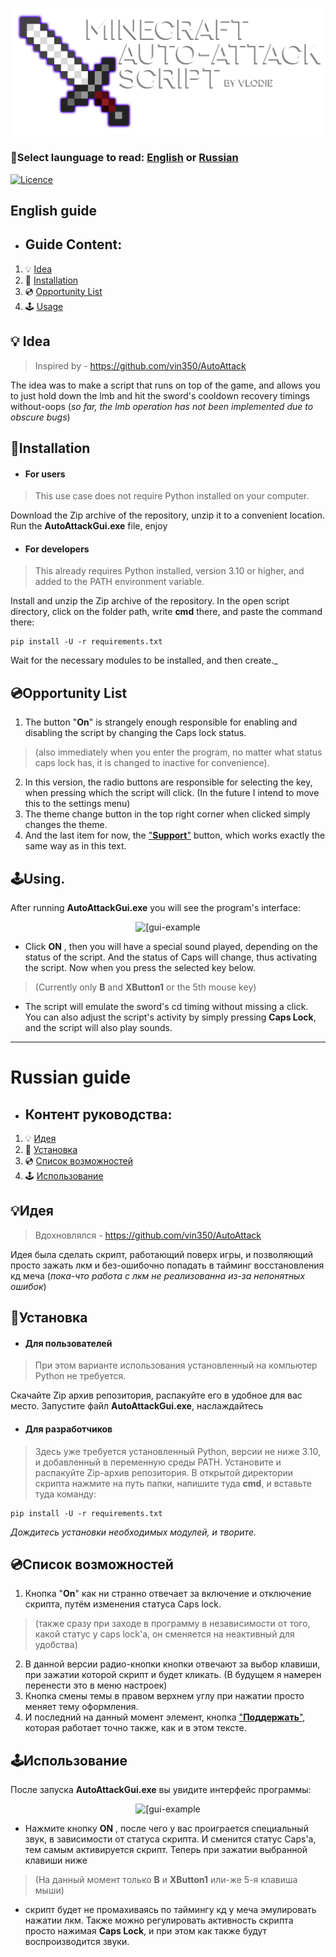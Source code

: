 ![AutoAttackScript](https://github.com/VloDIE/MinecraftAutoAttackScript/blob/main/assets/images/dark_theme/logo.png)

### 📕Select launguage to read: [English](#English-guide) or [Russian](#Russian-guide)
[![Licence](https://img.shields.io/github/license/Ileriayo/markdown-badges?style=for-the-badge)](./LICENSE)

## English guide
- ## Guide Content:  
1. 💡 [Idea](#💡Idea)
2. 📂 [Installation](#📂Installation)
3. 💿 [Opportunity List](#💿Opportunity-List)
4. 🕹 [Usage](🕹#Use)

## **💡 Idea**  
> Inspired by - https://github.com/vin350/AutoAttack  
>
The idea was to make a script that runs on top of the game, and allows you to just hold down the lmb and hit the sword's cooldown recovery timings without-oops 
(_so far, the lmb operation has not been implemented due to obscure bugs_)  

## **📂Installation**  
- #### For users
> This use case does not require Python installed on your computer.

Download the Zip archive of the repository, unzip it to a convenient location. Run the **AutoAttackGui.exe** file, enjoy
- #### For developers  
> This already requires Python installed, version 3.10 or higher, and added to the PATH environment variable.
> 
Install and unzip the Zip archive of the repository. In the open script directory, click on the folder path, write **cmd** there, and paste the command there:
```
pip install -U -r requirements.txt
```
Wait for the necessary modules to be installed, and then create._  

## **💿Opportunity List** ##
1. The button "**On**" is strangely enough responsible for enabling and disabling the script by changing the Caps lock status.  
> (also immediately when you enter the program, no matter what status caps lock has, it is changed to inactive for convenience).  
2. In this version, the radio buttons are responsible for selecting the key, when pressing which the script will click. (In the future I intend to move this to the settings menu)
3. The theme change button in the top right corner when clicked simply changes the theme.
4. And the last item for now, the ["**Support**"](https://www.donationalerts.com/r/vlodie) button, which works exactly the same way as in this text.  

## **🕹Using**.  
After running **AutoAttackGui.exe** you will see the program's interface:   
<p align="center">
<img src="https://github.com/VloDIE/MinecraftAutoAttackScript/assets/137058732/56ed9e74-da1c-4aaa-8d5b-53e8c2a7fce0" alt="[gui-example" width="300"/>  
</p>

- Click **ON** , then you will have a special sound played, depending on the status of the script. And the status of Caps will change, thus activating the script. Now when you press the selected key below.  
> (Currently only **B** and **XButton1** or the 5th mouse key)

- The script will emulate the sword's cd timing without missing a click.
You can also adjust the script's activity by simply pressing **Caps Lock**, and the script will also play sounds.

---

# Russian guide
- ## Контент руководства:  
1. 💡  [Идея](#💡Идея)
2. 📂 [Установка](#📂Установка)
3. 💿 [Список возможностей](#💿Список-возможностей)
4. 🕹 [Использование](#🕹Использование)

## **💡Идея**  
> Вдохновлялся - https://github.com/vin350/AutoAttack  
>
Идея была сделать скрипт, работающий поверх игры, и позволяющий просто зажать лкм и без-ошибочно попадать в тайминг восстановления кд меча 
(_пока-что работа с лкм не реализованна из-за непонятных ошибок_)  

## **📂Установка**  
- #### Для пользователей
> При этом варианте использования установленный на компьютер Python не требуется.

Скачайте Zip архив репозитория, распакуйте его в удобное для вас место. Запустите файл **AutoAttackGui.exe**, наслаждайтесь
- #### Для разработчиков  
>  Здесь уже требуется установленный Python, версии не ниже 3.10, и добавленный в переменную среды PATH.
Установите и распакуйте Zip-архив репозитория. В открытой директории скрипта нажмите на путь папки, напишите туда **cmd**, и вставьте туда команду:
```
pip install -U -r requirements.txt
```
_Дождитесь установки необходимых модулей, и творите._  

## **💿Список возможностей** ##
1. Кнопка "**On**" как ни странно отвечает за включение и отключение скрипта, путём изменения статуса Caps lock.  
> (также сразу при заходе в программу в независимости от того, какой статус у caps lock'а, он сменяется на неактивный для удобства)  
2. В данной версии радио-кнопки кнопки отвечают за выбор клавиши, при зажатии которой скрипт и будет кликать. (В будущем я намерен перенести это в меню настроек)
3. Кнопка смены темы в правом верхнем углу при нажатии просто меняет тему оформления.
4. И последний на данный момент элемент, кнопка ["**Поддержать**"](https://www.donationalerts.com/r/vlodie), которая работает точно также, как и в этом тексте.  

## **🕹Использование**  
После запуска **AutoAttackGui.exe** вы увидите интерфейс программы:   
<p align="center">
<img src="https://github.com/VloDIE/MinecraftAutoAttackScript/assets/137058732/56ed9e74-da1c-4aaa-8d5b-53e8c2a7fce0" alt="[gui-example" width="300"/>  
</p>

- Нажмите кнопку **ON** , после чего у вас проиграется специальный звук, в зависимости от статуса скрипта. И сменится статус Caps'а, тем самым активируется скрипт. Теперь при зажатии выбранной клавиши ниже  
> (На данный момент только **B** и **XButton1** или-же 5-я клавиша мыши)

- скрипт будет не промахиваясь по таймингу кд у меча эмулировать нажатии лкм.
Также можно регулировать активность скрипта просто нажимая **Caps Lock**, и при этом как также будут воспроизводится звуки.

